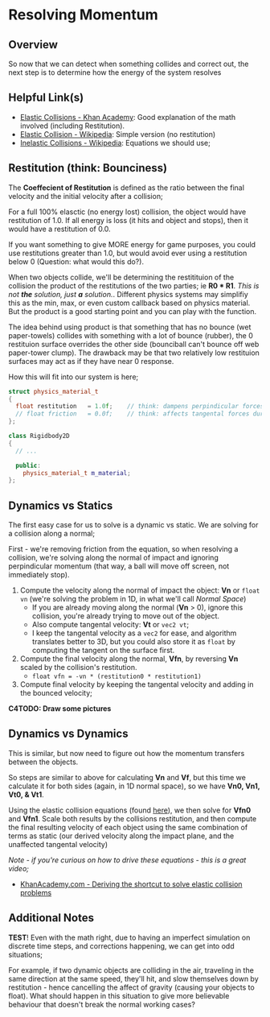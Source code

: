 Resolving Momentum
======

## Overview
So now that we can detect when something collides and correct out, the next step is to determine how the energy of the system resolves

## Helpful Link(s)
- [Elastic Collisions - Khan Academy](https://www.khanacademy.org/science/physics/linear-momentum/elastic-and-inelastic-collisions/a/what-are-elastic-and-inelastic-collisions):  Good explanation of the math involved (including Restitution). 
- [Elastic Collision - Wikipedia](https://en.wikipedia.org/wiki/Elastic_collision):  Simple version (no restitution)
- [Inelastic Collisions - Wikipedia](https://en.wikipedia.org/wiki/Inelastic_collision):  Equations we should use; 

## Restitution (think: Bounciness)
The **Coeffecient of Restitution** is defined as the ratio between the final velocity and the initial velocity after a collision; 

For a full 100% elasctic (no energy lost) collision, the object would have restitution of 1.0.  If all energy is loss (it hits and object and stops), then it would have a restitution of 0.0.

If you want something to give MORE energy for game purposes, you could use restitutions greater than 1.0, but would avoid ever using a restitution below 0 (Question: what would this do?).

When two objects collide, we'll be determining the restitituion of the collision the product of the restitutions of the two parties; ie **R0 * R1**.  *This is not **the** solution, just **a** solution.*.  Different physics systems may simplifiy this as the min, max, or even custom callback based on physics material.  But the product is a good starting point and you can play with the function.

The idea behind using product is that something that has no bounce (wet paper-towels) collides with something with a lot of bounce (rubber), the 0 restituion surface overrides the other side (bounciball can't bounce off web paper-tower clump).  The drawback may be that two relatively low restituion surfaces may act as if they have near 0 response.

How this will fit into our system is here; 

```cpp
struct physics_material_t 
{
  float restitution   = 1.0f;    // think: dampens perpindicular forces; 
  // float friction   = 0.0f;    // think: affects tangental forces during collision
}; 

class Rigidbody2D 
{
  // ...

  public:
    physics_material_t m_material; 
};
```


## Dynamics vs Statics
The first easy case for us to solve is a dynamic vs static.  We are solving for a collision along a normal; 

First - we're removing friction from the equation, so when resolving a collision, we're solving along the normal of impact and ignoring perpindicular momentum (that way, a ball will move off screen, not immediately stop).  

1. Compute the velocity along the normal of impact the object: **Vn** or `float vn` (we're solving the problem in 1D, in what we'll call *Normal Space*)
   - If you are already moving along the normal (**Vn** > 0), ignore this collision, you're already trying to move out of the object.
   - Also compute tangental velocity:  **Vt** or `vec2 vt`;
   - I keep the tangental velocity as a `vec2` for ease, and algorithm translates better to 3D, but you could also store it as `float` by computing the tangent on the surface first.
2. Compute the final velocity along the normal, **Vfn**, by reversing **Vn** scaled by the collision's restitution. 
   - `float vfn = -vn * (restitution0 * restitution1)`
3. Compute final velocity by keeping the tangental velocity and adding in the bounced velocity; 

**C4TODO:  Draw some pictures**


## Dynamics vs Dynamics
This is similar, but now need to figure out how the momentum transfers between the objects.  

So steps are similar to above for calculating **Vn** and **Vf**, but this time we calculate it for both sides (again, in 1D normal space), so we have **Vn0, Vn1, Vt0, & Vt1**.

Using the elastic collision equations (found [here](https://en.wikipedia.org/wiki/Elastic_collision)), we then solve for **Vfn0** and **Vfn1**.  Scale
both results by the collisions restitution, and then compute the final resulting velocity of each object using the same combination of terms as static (our derived velocity along the impact plane, and the unaffected tangental velocity)

*Note - if you're curious on how to drive these equations - this is a great video;*
- [KhanAcademy.com - Deriving the shortcut to solve elastic collision problems](https://www.khanacademy.org/science/physics/linear-momentum/elastic-and-inelastic-collisions/v/deriving-the-shortcut-to-solve-elastic-collision-problems) 


## Additional Notes
**TEST**! Even with the math right, due to having an imperfect simulation on discrete time steps, and corrections happening, we can get into odd situations; 

For example, if two dynamic objects are colliding in the air, traveling in the same direction at the same speed, they'll hit, and slow themselves down by restitution - hence cancelling the affect of gravity (causing your objects to float).  What should happen in this situation to give more believable behaviour that doesn't break the normal working cases?






